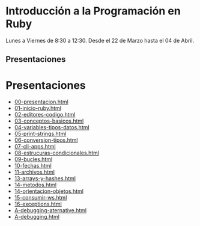# Introducción a la Programación en Ruby 

Lunes a Viernes de 8:30 a 12:30.
Desde el 22 de Marzo hasta el 04 de Abril.

## Presentaciones

# Presentaciones

- [00-presentacion.html](https://stgoneira.github.io/introduccion-programacion-ruby/ppt/00-presentacion.html) 
- [01-inicio-ruby.html](https://stgoneira.github.io/introduccion-programacion-ruby/ppt/01-inicio-ruby.html) 
- [02-editores-codigo.html](https://stgoneira.github.io/introduccion-programacion-ruby/ppt/02-editores-codigo.html) 
- [03-conceptos-basicos.html](https://stgoneira.github.io/introduccion-programacion-ruby/ppt/03-conceptos-basicos.html) 
- [04-variables-tipos-datos.html](https://stgoneira.github.io/introduccion-programacion-ruby/ppt/04-variables-tipos-datos.html) 
- [05-print-strings.html](https://stgoneira.github.io/introduccion-programacion-ruby/ppt/05-print-strings.html) 
- [06-conversion-tipos.html](https://stgoneira.github.io/introduccion-programacion-ruby/ppt/06-conversion-tipos.html) 
- [07-cli-apps.html](https://stgoneira.github.io/introduccion-programacion-ruby/ppt/07-cli-apps.html) 
- [08-estrucuras-condicionales.html](https://stgoneira.github.io/introduccion-programacion-ruby/ppt/08-estrucuras-condicionales.html) 
- [09-bucles.html](https://stgoneira.github.io/introduccion-programacion-ruby/ppt/09-bucles.html) 
- [10-fechas.html](https://stgoneira.github.io/introduccion-programacion-ruby/ppt/10-fechas.html) 
- [11-archivos.html](https://stgoneira.github.io/introduccion-programacion-ruby/ppt/11-archivos.html) 
- [13-arrays-y-hashes.html](https://stgoneira.github.io/introduccion-programacion-ruby/ppt/13-arrays-y-hashes.html) 
- [14-metodos.html](https://stgoneira.github.io/introduccion-programacion-ruby/ppt/14-metodos.html) 
- [14-orientacion-objetos.html](https://stgoneira.github.io/introduccion-programacion-ruby/ppt/14-orientacion-objetos.html) 
- [15-consumir-ws.html](https://stgoneira.github.io/introduccion-programacion-ruby/ppt/15-consumir-ws.html) 
- [16-exceptions.html](https://stgoneira.github.io/introduccion-programacion-ruby/ppt/16-exceptions.html) 
- [A-debugging-aternative.html](https://stgoneira.github.io/introduccion-programacion-ruby/ppt/A-debugging-aternative.html) 
- [A-debugging.html](https://stgoneira.github.io/introduccion-programacion-ruby/ppt/A-debugging.html) 
